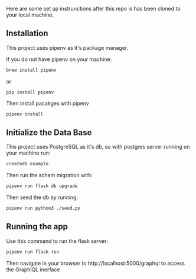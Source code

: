 Here are some set up instrunctions after this repo is has been cloned to your local machine.

## Installation

This project uses pipenv as it's package manager.

If you do not have pipenv on your machine:

```bash
brew install pipenv
```
or
```
pip install pipenv
```

Then install pacakges with pipenv

```bash
pipenv install
```

## Initialize the Data Base

This project uses PostgreSQL as it's db, so with postgres server running on your machine run:

```bash
createdb example
```

Then run the schem migration with:
```bash
pipenv run flask db upgrade
```

Then seed the db by running:
```bash
pipenv run python3 ./seed.py
```

## Running the app

Use this command to run the flask server:

```bash
pipenv run flask run
```

Then navigate in your browser to http://localhost:5000/graphql to access the GraphiQL inerface
